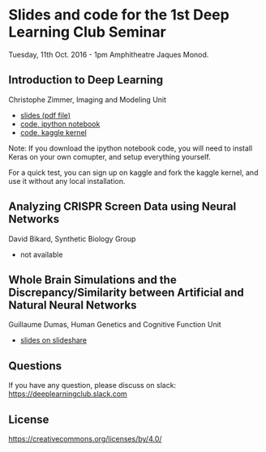 # Slides and code for the 1st Deep Learning Club Seminar
Tuesday, 11th Oct. 2016 - 1pm
Amphitheatre Jaques Monod.

## Introduction to Deep Learning
Christophe Zimmer, Imaging and Modeling Unit

* [slides (pdf file)](./DeepLearningIntro-DLClub-Oct-11-2016-ChZ.pdf)
* [code, ipython notebook](https://github.com/imodpasteur/mnist-deep-learning-tutorial/blob/master/KerasMNIST.ipynb)
* [code, kaggle kernel](https://www.kaggle.com/weiouyang/d/weiouyang/test-dataset/keras-mnist)

Note: If you download the ipython notebook code, you will need to install Keras on your own comupter, and setup everything yourself.

For a quick test, you can sign up on kaggle and fork the kaggle kernel, and use it without any local installation.

## Analyzing CRISPR Screen Data using Neural Networks
David Bikard, Synthetic Biology Group

* not available

## Whole Brain Simulations and the Discrepancy/Similarity between Artificial and Natural Neural Networks
Guillaume Dumas,
Human Genetics and Cognitive Function Unit

* [slides on slideshare](http://www.slideshare.net/gdumas/whole-brain-simulations-and-the-discrepancysimilarity-between-artificial-natural-neural-networks)

## Questions
If you have any question, please discuss on slack: https://deeplearningclub.slack.com

## License
https://creativecommons.org/licenses/by/4.0/



